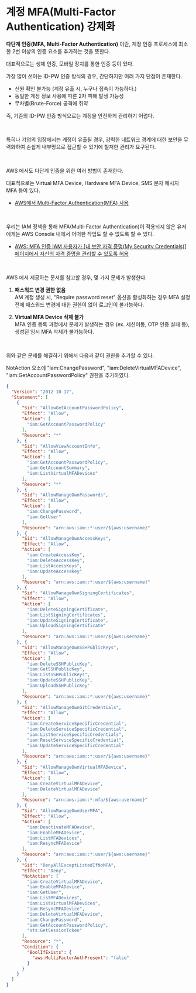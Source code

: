 # 계정 MFA(Multi-Factor Authentication) 강제화

**다단계 인증(MFA, Multi-Factor Authentication)** 이란, 계정 인증 프로세스에 최소한 2번 이상의 인증 요소를 추가하는 것을 뜻한다. 

대표적으로는 생체 인증, 모바일 장치를 통한 인증 등이 있다. 

가장 많이 쓰이는 ID-PW 인증 방식의 경우, 간단하지만 여러 가지 단점이 존재한다.
- 신원 확인 불가능 (계정 유출 시, 누구나 접속이 가능하다.)
- 동일한 계정 정보 사용에 따른 2차 피해 발생 가능성
- 무차별(Brute-Force) 공격에 취약

즉, 기존의 ID-PW 인증 방식으로는 계정을 안전하게 관리하기 어렵다.

<br>

특히나 기업의 입장에서는 계정이 유출될 경우, 강력한 네트워크 경계에 대한 보안을 무력화하여 손쉽게 내부망으로 접근할 수 있기에 철저한 관리가 요구된다.

<br>

AWS 에서도 다단계 인증을 위한 여러 방법이 존재한다.

대표적으로는 Virtual MFA Device, Hardware MFA Device, SMS 문자 메시지 MFA 등이 있다.

* [AWS에서 Multi-Factor Authentication(MFA) 사용](https://docs.aws.amazon.com/ko_kr/IAM/latest/UserGuide/id_credentials_mfa.html)

<br>

우리는 IAM 정책을 통해 MFA(Multi-Factor Authentication)이 적용되지 않은 유저에게는 AWS Console 내에서 어떠한 작업도 할 수 없도록 할 수 있다.
* [AWS: MFA 인증 IAM 사용자가 [내 보안 자격 증명(My Security Credentials)] 페이지에서 자신의 자격 증명을 관리할 수 있도록 허용](https://docs.aws.amazon.com/ko_kr/IAM/latest/UserGuide/reference_policies_examples_aws_my-sec-creds-self-manage.html)

<br>

AWS 에서 제공하는 문서를 참고할 경우, 몇 가지 문제가 발생한다.

1. **패스워드 변경 권한 없음**  
AM 계정 생성 시, "Require password reset" 옵션을 활성화하는 경우 MFA 설정 전에 패스워드 변경에 대한 권한이 없어 로그인이 불가능하다.

2. **Virtual MFA Device 삭제 불가**  
MFA 인증 등록 과정에서 문제가 발생하는 경우 (ex. 세션이동, OTP 인증 실패 등), 생성된 임시 MFA 삭제가 불가능하다.

<br>

위와 같은 문제를 해결하기 위해서 다음과 같이 권한을 추가할 수 있다.

NotAction 요소에 "iam:ChangePassword", "iam:DeleteVirtualMFADevice", "iam:GetAccountPasswordPolicy" 권한을 추가하였다.
```json
{
  "Version": "2012-10-17",
  "Statement": [
    {
      "Sid": "AllowGetAccountPasswordPolicy",
      "Effect": "Allow",
      "Action": [
        "iam:GetAccountPasswordPolicy"
      ],
      "Resource": "*"
    }, {
      "Sid": "AllowViewAccountInfo",
      "Effect": "Allow",
      "Action": [
        "iam:GetAccountPasswordPolicy",
        "iam:GetAccountSummary",
        "iam:ListVirtualMFADevices"
      ],
      "Resource": "*"
    }, {
      "Sid": "AllowManageOwnPasswords",
      "Effect": "Allow",
      "Action": [
        "iam:ChangePassword",
        "iam:GetUser"
      ],
      "Resource": "arn:aws:iam::*:user/${aws:username}"
    }, {
      "Sid": "AllowManageOwnAccessKeys",
      "Effect": "Allow",
      "Action": [
        "iam:CreateAccessKey",
        "iam:DeleteAccessKey",
        "iam:ListAccessKeys",
        "iam:UpdateAccessKey"
      ],
      "Resource": "arn:aws:iam::*:user/${aws:username}"
    }, {
      "Sid": "AllowManageOwnSigningCertificates",
      "Effect": "Allow",
      "Action": [
        "iam:DeleteSigningCertificate",
        "iam:ListSigningCertificates",
        "iam:UpdateSigningCertificate",
        "iam:UploadSigningCertificate"
      ],
      "Resource": "arn:aws:iam::*:user/${aws:username}"
    }, {
      "Sid": "AllowManageOwnSSHPublicKeys",
      "Effect": "Allow",
      "Action": [
        "iam:DeleteSSHPublicKey",
        "iam:GetSSHPublicKey",
        "iam:ListSSHPublicKeys",
        "iam:UpdateSSHPublicKey",
        "iam:UploadSSHPublicKey"
      ],
      "Resource": "arn:aws:iam::*:user/${aws:username}"
    }, {
      "Sid": "AllowManageOwnGitCredentials",
      "Effect": "Allow",
      "Action": [
        "iam:CreateServiceSpecificCredential",
        "iam:DeleteServiceSpecificCredential",
        "iam:ListServiceSpecificCredentials",
        "iam:ResetServiceSpecificCredential",
        "iam:UpdateServiceSpecificCredential"
      ],
      "Resource": "arn:aws:iam::*:user/${aws:username}"
    }, {
      "Sid": "AllowManageOwnVirtualMFADevice",
      "Effect": "Allow",
      "Action": [
        "iam:CreateVirtualMFADevice",
        "iam:DeleteVirtualMFADevice"
      ],
      "Resource": "arn:aws:iam::*:mfa/${aws:username}"
    }, {
      "Sid": "AllowManageOwnUserMFA",
      "Effect": "Allow",
      "Action": [
        "iam:DeactivateMFADevice",
        "iam:EnableMFADevice",
        "iam:ListMFADevices",
        "iam:ResyncMFADevice"
      ],
      "Resource": "arn:aws:iam::*:user/${aws:username}"
    }, {
      "Sid": "DenyAllExceptListedIfNoMFA",
      "Effect": "Deny",
      "NotAction": [
        "iam:CreateVirtualMFADevice",
        "iam:EnableMFADevice",
        "iam:GetUser",
        "iam:ListMFADevices",
        "iam:ListVirtualMFADevices",
        "iam:ResyncMFADevice",
        "iam:DeleteVirtualMFADevice",
        "iam:ChangePassword",
        "iam:GetAccountPasswordPolicy",
        "sts:GetSessionToken"
      ],
      "Resource": "*",
      "Condition": {
        "BoolIfExists": {
          "aws:MultiFactorAuthPresent": "false"
        }
      }
    }
  ]
}
```